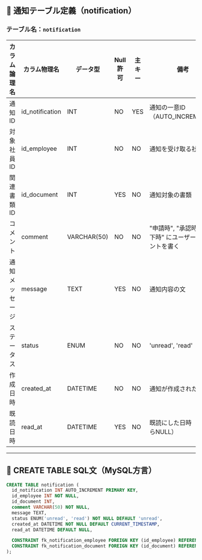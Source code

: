 ## 📘 通知テーブル定義（notification）

### テーブル名：`notification`

| カラム論理名       | カラム物理名          | データ型         | Null許可 | 主キー | 備考                             |
|------------------|---------------------|------------------|-----------|--------|----------------------------------|
| 通知ID            | id_notification     | INT              | NO        | YES    | 通知の一意ID（AUTO_INCREMENT）   |
| 対象社員ID        | id_employee         | INT              | NO        | NO     | 通知を受け取る社員               |
| 関連書類ID        | id_document         | INT              | YES       | NO     | 通知対象の書類（任意）           |
| コメント          | comment             | VARCHAR(50)      | NO        | NO     | "申請時", "承認時", "却下時" にユーザーがコメントを書く   |
| 通知メッセージ     | message             | TEXT             | YES       | NO     | 通知内容の文                     |
| ステータス        | status              | ENUM             | NO        | NO     | 'unread', 'read' |
| 作成日時          | created_at          | DATETIME         | NO        | NO     | 通知が作成された日時             |
| 既読日時          | read_at             | DATETIME         | YES       | NO     | 既読にした日時（未読ならNULL）    |

---

## 🧱 CREATE TABLE SQL文（MySQL方言）

```sql
CREATE TABLE notification (
  id_notification INT AUTO_INCREMENT PRIMARY KEY,
  id_employee INT NOT NULL,
  id_document INT,
  comment VARCHAR(50) NOT NULL,
  message TEXT,
  status ENUM('unread', 'read') NOT NULL DEFAULT 'unread',
  created_at DATETIME NOT NULL DEFAULT CURRENT_TIMESTAMP,
  read_at DATETIME DEFAULT NULL,

  CONSTRAINT fk_notification_employee FOREIGN KEY (id_employee) REFERENCES employee(id_employee),
  CONSTRAINT fk_notification_document FOREIGN KEY (id_document) REFERENCES document(id_document)
);
```
